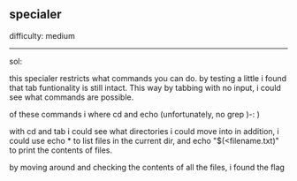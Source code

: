## specialer

difficulty: medium

---

sol:

this specialer restricts what commands you can do. by testing a little i found that tab funtionality is still intact.
This way by tabbing with no input, i could see what commands are possible. 

of these commands i where cd and echo (unfortunately, no grep )-: )

with cd and tab i could see what directories i could move into
in addition, i could use echo * to list files in the current dir, and echo "$(<filename.txt)" to print the contents of files.

by moving around and checking the contents of all the files, i found the flag
